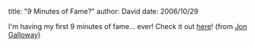 
title: "9 Minutes of Fame?"
author: David
date: 2006/10/29

I'm having my first 9 minutes of fame... ever! 
Check it out [here](http://9minutesoffame.com/)! 
(from [Jon Galloway](http://weblogs.asp.net/jgalloway/archive/2006/10/28/_5B00_link_5D00_-9MinutesOfFame.aspx))
